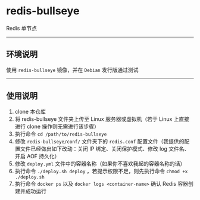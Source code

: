 # redis-bullseye

Redis 单节点

------

## 环境说明

使用 `redis-bullseye` 镜像，并在 `Debian` 发行版通过测试

------

## 使用说明

1. clone 本仓库
2. 将 redis-bullseye 文件夹上传至 Linux 服务器或虚拟机（若于 Linux 上直接进行 clone 操作则无需进行该步骤）
3. 执行命令 `cd /path/to/redis-bullseye` 
4. 修改 `redis-bullseye/conf/` 文件夹下的 `redis.conf` 配置文件（我提供的配置文件已经做出如下改动：关闭 IP 绑定、关闭保护模式、修改 log 文件名、开启 AOF 持久化）
5. 修改 `deploy.yml` 文件中的容器名称（如果你不喜欢我起的容器名称的话）
6. 执行命令 `./deploy.sh deploy` ，若提示权限不足，则先执行命令 `chmod +x ./deploy.sh`
7. 执行命令 `docker ps` 以及 `docker logs <container-name>` 确认 Redis 容器创建并成功运行